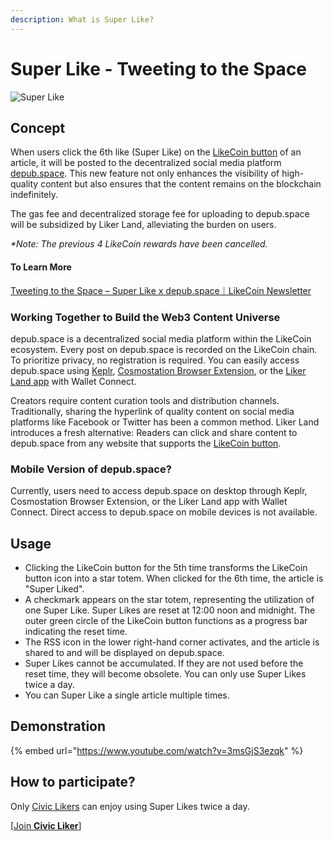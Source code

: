 ```yaml
---
description: What is Super Like?
---
```


# Super Like - Tweeting to the Space

![Super Like](https://gblobscdn.gitbook.com/assets%2F-LL4mdaVjNgL6A1--PV0%2F-MDKKfTTMClruYgMEN2z%2F-MDKL9uOAcQBWwTt-7PY%2Flikecoin\_ad92\_super\_like\_dragonball.png?alt=media\&token=aebf61cf-24c0-4d70-9cce-a582d82122e8)

## Concept

When users click the 6th like (Super Like) on the [LikeCoin button](../creator/) of an article, it will be posted to the decentralized social media platform [depub.space](../depub.space/). This new feature not only enhances the visibility of high-quality content but also ensures that the content remains on the blockchain indefinitely.

The gas fee and decentralized storage fee for uploading to depub.space will be subsidized by Liker Land, alleviating the burden on users.

_\*Note: The previous 4 LikeCoin rewards have been cancelled._

#### To Learn More

[Tweeting to the Space – Super Like x depub.space｜LikeCoin Newsletter](https://blog.like.co/en/tweeting-to-the-space-super-like-x-depub-space%EF%BD%9Clikecoin-newsletter/)

### Working Together to Build the Web3 Content Universe

depub.space is a decentralized social media platform within the LikeCoin ecosystem. Every post on depub.space is recorded on the LikeCoin chain. To prioritize privacy, no registration is required. You can easily access depub.space using [Keplr](../../general-guides/wallet/keplr/), [Cosmostation Browser Extension](../../general-guides/wallet/cosmostation/), or the [Liker Land app](download.md) with Wallet Connect.

Creators require content curation tools and distribution channels. Traditionally, sharing the hyperlink of quality content on social media platforms like Facebook or Twitter has been a common method. Liker Land introduces a fresh alternative: Readers can click and share content to depub.space from any website that supports the [LikeCoin button](../creator/).

### Mobile Version of depub.space?

Currently, users need to access depub.space on desktop through Keplr, Cosmostation Browser Extension, or the Liker Land app with Wallet Connect. Direct access to depub.space on mobile devices is not available.

## Usage <a href="#zen-yang-can-yu" id="zen-yang-can-yu"></a>

* Clicking the LikeCoin button for the 5th time transforms the LikeCoin button icon into a star totem. When clicked for the 6th time, the article is "Super Liked".
* A checkmark appears on the star totem, representing the utilization of one Super Like. Super Likes are reset at 12:00 noon and midnight. The outer green circle of the LikeCoin button functions as a progress bar indicating the reset time.
* The RSS icon in the lower right-hand corner activates, and the article is shared to and will be displayed on depub.space.
* Super Likes cannot be accumulated. If they are not used before the reset time, they will become obsolete. You can only use Super Likes twice a day.
* You can Super Like a single article multiple times.



## **Demonstration**

{% embed url="https://www.youtube.com/watch?v=3msGjS3ezqk" %}

## **How to participate?** <a href="#zen-yang-can-yu" id="zen-yang-can-yu"></a>

Only [Civic Likers](../civic-liker/) can enjoy using Super Likes twice a day.

\[[Join **Civic Liker**](../civic-liker/be-a-civic-liker.md)]
